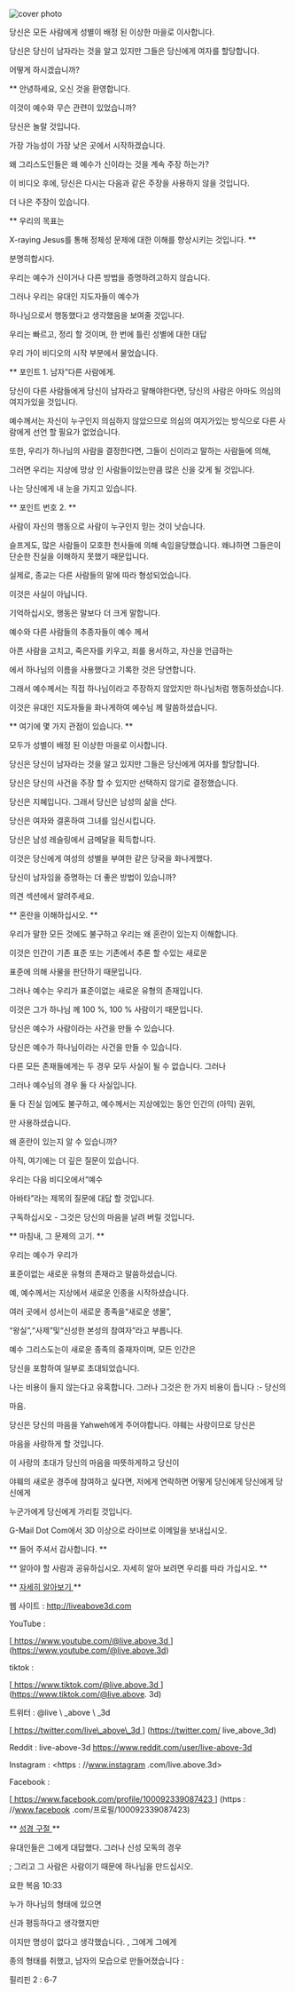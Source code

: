 ![cover photo](../cover.jpg "cover-photo")

당신은 모든 사람에게 성별이 배정 된 이상한 마을로 이사합니다.

당신은 당신이 남자라는 것을 알고 있지만 그들은 당신에게 여자를 할당합니다.

어떻게 하시겠습니까?

** 안녕하세요, 오신 것을 환영합니다.

이것이 예수와 무슨 관련이 있었습니까?

당신은 놀랄 것입니다.

가장 가능성이 가장 낮은 곳에서 시작하겠습니다.

왜 그리스도인들은 왜 예수가 신이라는 것을 계속 주장 하는가?

이 비디오 후에, 당신은 다시는 다음과 같은 주장을 사용하지 않을 것입니다.

더 나은 주장이 있습니다.

** 우리의 목표는

X-raying Jesus를 통해 정체성 문제에 대한 이해를 향상시키는 것입니다. **

분명히합시다.

우리는 예수가 신이거나 다른 방법을 증명하려고하지 않습니다.

그러나 우리는 유대인 지도자들이 예수가

하나님으로서 행동했다고 생각했음을 보여줄 것입니다.

우리는 빠르고, 정리 할 것이며, 한 번에 틀린 성별에 대한 대답

우리 가이 비디오의 시작 부분에서 물었습니다.

** 포인트 1. 남자”다른 사람에게.

당신이 다른 사람들에게 당신이 남자라고 말해야한다면, 당신의 사람은 아마도 의심의 여지가있을 것입니다.

예수께서는 자신이 누구인지 의심하지 않았으므로 의심의 여지가있는 방식으로 다른 사람에게 선언 할 필요가 없었습니다.

또한, 우리가 하나님의 사람을 결정한다면, 그들이 신이라고 말하는 사람들에 의해,

그러면 우리는 지상에 망상 인 사람들이있는만큼 많은 신을 갖게 될 것입니다.

나는 당신에게 내 눈을 가지고 있습니다.

** 포인트 번호 2. **

사람이 자신의 행동으로 사람이 누구인지 믿는 것이 낫습니다.

슬프게도, 많은 사람들이 모호한 천사들에 의해 속임을당했습니다. 왜냐하면 그들은이 단순한 진실을 이해하지 못했기 때문입니다.

실제로, 종교는 다른 사람들의 말에 따라 형성되었습니다.

이것은 사실이 아닙니다.

기억하십시오, 행동은 말보다 더 크게 말합니다.

예수와 다른 사람들의 추종자들이 예수 께서

아픈 사람을 고치고, 죽은자를 키우고, 죄를 용서하고, 자신을 언급하는

에서 하나님의 이름을 사용했다고 기록한 것은 당연합니다.

그래서 예수께서는 직접 하나님이라고 주장하지 않았지만 하나님처럼 행동하셨습니다.

이것은 유대인 지도자들을 화나게하여 예수님 께 말씀하셨습니다.

** 여기에 몇 가지 관점이 있습니다. **

모두가 성별이 배정 된 이상한 마을로 이사합니다.

당신은 당신이 남자라는 것을 알고 있지만 그들은 당신에게 여자를 할당합니다.

당신은 당신의 사건을 주장 할 수 있지만 선택하지 않기로 결정했습니다.

당신은 지혜입니다. 그래서 당신은 남성의 삶을 산다.

당신은 여자와 결혼하여 그녀를 임신시킵니다.

당신은 남성 레슬링에서 금메달을 획득합니다.

이것은 당신에게 여성의 성별을 부여한 같은 당국을 화나게했다.

당신이 남자임을 증명하는 더 좋은 방법이 있습니까?

의견 섹션에서 알려주세요.

** 혼란을 이해하십시오. **

우리가 말한 모든 것에도 불구하고 우리는 왜 혼란이 있는지 이해합니다.

이것은 인간이 기존 표준 또는 기존에서 추론 할 수있는 새로운

표준에 의해 사물을 판단하기 때문입니다.

그러나 예수는 우리가 표준이없는 새로운 유형의 존재입니다.

이것은 그가 하나님 께 100 %, 100 % 사람이기 때문입니다.

당신은 예수가 사람이라는 사건을 만들 수 있습니다.

당신은 예수가 하나님이라는 사건을 만들 수 있습니다.

다른 모든 존재들에게는 두 경우 모두 사실이 될 수 없습니다. 그러나

그러나 예수님의 경우 둘 다 사실입니다.

둘 다 진실 임에도 불구하고, 예수께서는 지상에있는 동안 인간의 (아믹) 권위,

만 사용하셨습니다.

왜 혼란이 있는지 알 수 있습니까?

아직, 여기에는 더 깊은 질문이 있습니다.

우리는 다음 비디오에서“예수

아바타”라는 제목의 질문에 대답 할 것입니다.

구독하십시오 - 그것은 당신의 마음을 날려 버릴 것입니다.

** 마침내, 그 문제의 고기. **

우리는 예수가 우리가

표준이없는 새로운 유형의 존재라고 말씀하셨습니다.

예, 예수께서는 지상에서 새로운 인종을 시작하셨습니다.

여러 곳에서 성서는이 새로운 종족을“새로운 생물”,

“왕실”,“사제”및“신성한 본성의 참여자”라고 부릅니다.

예수 그리스도는이 새로운 종족의 중재자이며, 모든 인간은

당신을 포함하여 일부로 초대되었습니다.

나는 비용이 들지 않는다고 유혹합니다. 그러나 그것은 한 가지 비용이 듭니다 :- 당신의

마음.

당신은 당신의 마음을 Yahweh에게 주어야합니다. 야훼는 사랑이므로 당신은

마음을 사랑하게 할 것입니다.

이 사랑의 초대가 당신의 마음을 따뜻하게하고 당신이

야훼의 새로운 경주에 참여하고 싶다면, 저에게 연락하면 어떻게 당신에게 당신에게 당신에게

누군가에게 당신에게 가리킬 것입니다.

G-Mail Dot Com에서 3D 이상으로 라이브로 이메일을 보내십시오.

** 들어 주셔서 감사합니다. **

** 알아야 할 사람과 공유하십시오. 자세히 알아 보려면 우리를 따라 가십시오. **

** <u> 자세히 알아보기 </u> **

웹 사이트 : <http://liveabove3d.com>

YouTube :

[<U> https://www.youtube.com/@live.above.3d </u>] (https://www.youtube.com/@live.above.3d)  

tiktok :

[<u> https://www.tiktok.com/@live.above.3d </u>] (https://www.tiktok.com/@live.above. 3d)

트위터 : @live \ _above \ _3d

[<u> https://twitter.com/live\_above\_3d </u>] (https://twitter.com/ live_above_3d)

Reddit : live-above-3d <https://www.reddit.com/user/live-above-3d>

 Instagram : <https : //www.instagram .com/live.above.3d>

Facebook :

[<u> https://www.facebook.com/profile/100092339087423 </u>] (https : //www.facebook .com/프로필/100092339087423)

** <u> 성경 구절 </u> **

유대인들은 그에게 대답했다. 그러나 신성 모독의 경우

; 그리고 그 사람은 사람이기 때문에 하나님을 만드십시오.

요한 복음 10:33

누가 하나님의 형태에 있으면

신과 평등하다고 생각했지만

이지만 명성이 없다고 생각했습니다. , 그에게 그에게

종의 형태를 취했고, 남자의 모습으로 만들어졌습니다 :

필리핀 2 : 6-7
